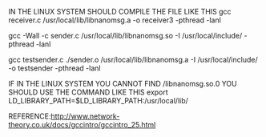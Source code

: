 IN THE LINUX SYSTEM SHOULD COMPILE THE FILE LIKE THIS
gcc receiver.c /usr/local/lib/libnanomsg.a  -o receiver3 -pthread -lanl

gcc -Wall -c sender.c /usr/local/lib/libnanomsg.so -I 
/usr/local/include/ -pthread -lanl


gcc testsender.c ./sender.o /usr/local/lib/libnanomsg.a -I 
/usr/local/include/ -o testsender -pthread -lanl


IF IN THE LINUX SYSTEM YOU CANNOT FIND /libnanomsg.so.0 YOU SHOULD USE 
THE COMMAND LIKE THIS 
 export LD_LIBRARY_PATH=$LD_LIBRARY_PATH:/usr/local/lib/

REFERENCE:http://www.network-theory.co.uk/docs/gccintro/gccintro_25.html

